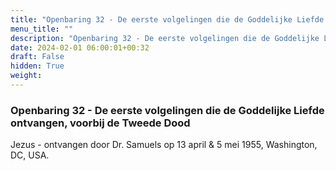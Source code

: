 ```yaml
---
title: "Openbaring 32 - De eerste volgelingen die de Goddelijke Liefde ontvangen, voorbij de Tweede Dood"
menu_title: ""
description: "Openbaring 32 - De eerste volgelingen die de Goddelijke Liefde ontvangen, voorbij de Tweede Dood"
date: 2024-02-01 06:00:01+00:32
draft: False
hidden: True
weight:
---
```

### Openbaring 32 - De eerste volgelingen die de Goddelijke Liefde ontvangen, voorbij de Tweede Dood

Jezus - ontvangen door Dr. Samuels op 13 april & 5 mei 1955, Washington, DC, USA.

